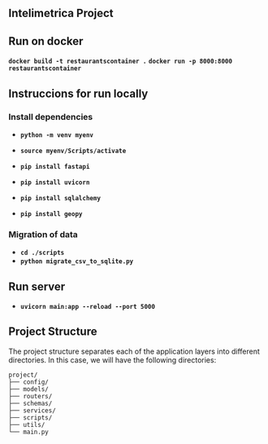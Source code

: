 ## Intelimetrica Project

## Run on docker

**`docker build -t restaurantscontainer .`**
**`docker run -p 8000:8000 restaurantscontainer`**

## Instruccions for run locally

### Install dependencies

- **`python -m venv myenv`**
- **`source myenv/Scripts/activate`**

- **`pip install fastapi`**
- **`pip install uvicorn`**
- **`pip install sqlalchemy`**
- **`pip install geopy`**

### Migration of data

- **`cd ./scripts`**
- **`python migrate_csv_to_sqlite.py`**

## Run server

- **`uvicorn main:app --reload --port 5000`**

## Project Structure

The project structure separates each of the application layers into different directories. In this case,
we will have the following directories:

```
project/
├── config/
├── models/
├── routers/
├── schemas/
├── services/
├── scripts/
├── utils/
└── main.py
```